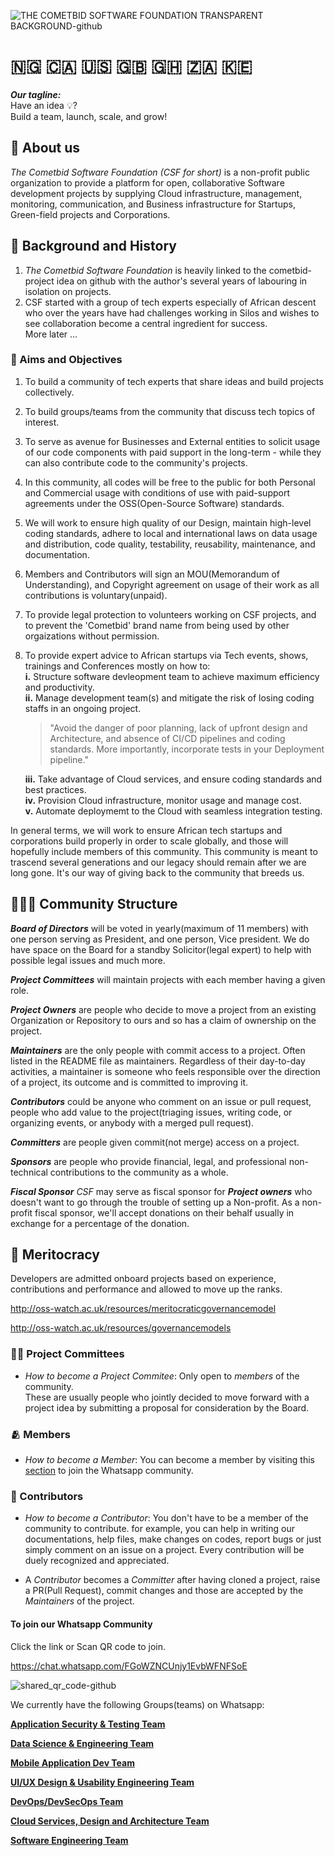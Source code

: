 
![THE COMETBID SOFTWARE FOUNDATION TRANSPARENT BACKGROUND-github](https://github.com/cometbid-sfi/.github/assets/20684020/ec9445c2-74ac-4b35-b5af-02c8637b4886)

# 🇳🇬 🇨🇦 🇺🇸 🇬🇧 🇬🇭 🇿🇦 🇰🇪

_**Our tagline:**_  
Have an idea 💡?  
Build a team, launch, scale, and grow!

<!--

**Here are some ideas to get you started:**
📖
✏️
💼
🏫
🙋‍♀️ A short introduction - what is your organization all about?
🌈 Contribution guidelines - how can the community get involved?
👩‍💻 Useful resources - where can the community find your docs? Is there anything else the community should know?
🍿 Fun facts - what does your team eat for breakfast?
🧙 Remember, you can do mighty things with the power of [Markdown](https://docs.github.com/github/writing-on-github/getting-started-with-writing-and-formatting-on-github/basic-writing-and-formatting-syntax)
-->

## 🐴 About us
_The Cometbid Software Foundation (CSF for short)_ is a non-profit public organization to provide a platform for open, collaborative Software development projects by supplying Cloud infrastructure, management, monitoring, communication, and Business infrastructure for Startups, Green-field projects and Corporations.

## 🏫 Background and History
1. _The Cometbid Software Foundation_ is heavily linked to the cometbid-project idea on github with the author's several years of labouring in isolation on projects.
2. CSF started with a group of tech experts especially of African descent who over the years have had challenges working in Silos and wishes to see collaboration become a central ingredient for success.   
More later ...  


### 🏹 Aims and Objectives

1. To build a community of tech experts that share ideas and  build projects collectively.
2. To build groups/teams from the community that discuss tech topics of interest.
3. To serve as avenue for Businesses and External entities to solicit usage of our code components with paid support in the long-term - while they can also contribute code to the community's projects.
4. In this community, all codes will be free to the public for both Personal and Commercial usage with conditions of use with paid-support agreements under the OSS(Open-Source Software) standards.
5. We will work to ensure high quality of our Design, maintain high-level coding standards, adhere to local and international laws on data usage and distribution, code quality, testability, reusability, maintenance, and documentation.
6. Members and Contributors will sign an MOU(Memorandum of Understanding), and Copyright agreement on usage of their work as all contributions is voluntary(unpaid).
7. To provide legal protection to volunteers working on CSF projects, and to prevent the 'Cometbid' brand name from being used by other orgaizations without permission.
8. To provide expert advice to African startups via Tech events, shows, trainings and Conferences mostly on how to:  
   **i.**   Structure software devleopment team to achieve maximum efficiency and productivity.  
   **ii.**  Manage development team(s) and mitigate the risk of losing coding staffs in an ongoing project.  

   > "Avoid the danger of poor planning, lack of upfront design and  Architecture, and absence of CI/CD pipelines and coding standards. More importantly, incorporate tests in your Deployment pipeline."
   
   **iii.** Take advantage of Cloud services, and ensure coding standards and best practices.  
   **iv.**  Provision Cloud infrastructure, monitor usage and manage cost.  
   **v.**   Automate deploymemt to the Cloud with seamless integration testing.

In general terms, we will work to ensure African tech startups and corporations build properly in order to scale globally, and those will hopefully include members of this community. 
This community is meant to trascend several generations and our legacy should remain after we are long gone. It's our way of giving back to the community that breeds us.


## 🧑‍🤝‍🧑 Community Structure  

_**Board of Directors**_ will be voted in yearly(maximum of 11 members) with one person serving as President, and one person, Vice president.
We do have space on the Board for a standby Solicitor(legal expert) to help with possible legal issues and much more.

_**Project Committees**_ will maintain projects with each member having a given role.

_**Project Owners**_ are people who decide to move a project from an existing Organization or Repository to ours and so has a claim of ownership on the project.

_**Maintainers**_ are the only people with commit access to a project. Often listed in the README file as maintainers.
Regardless of their day-to-day activities, a maintainer is someone who feels responsible over the direction of a project, its outcome and is committed to improving it.

_**Contributors**_ could be anyone who comment on an issue or pull request, people who add value to the project(triaging issues, writing code, or organizing events, or anybody with a merged pull request).

_**Committers**_ are people given commit(not merge) access on a project.

_**Sponsors**_ are people who provide financial, legal, and professional non-technical contributions to the community as a whole.

_**Fiscal Sponsor**_ _CSF_ may serve as fiscal sponsor for _**Project owners**_ who doesn't want to go through the trouble of setting up a Non-profit. As a non-profit fiscal sponsor, we'll accept donations on their behalf usually in exchange for a percentage of the donation.


## 🥇 Meritocracy  

Developers are admitted onboard projects based on experience, contributions and performance and allowed to move up the ranks.

http://oss-watch.ac.uk/resources/meritocraticgovernancemodel  

http://oss-watch.ac.uk/resources/governancemodels      


### 👨‍💼 Project Committees

- _How to become a Project Commitee_: Only open to _members_ of the community.   
These are usually people who jointly decided to move forward with a project idea by submitting a proposal for consideration by the Board.

### 🫂 Members

- _How to become a Member_:
You can become a member by visiting this [section](#become-member) to join the Whatsapp community.

### 🤝 Contributors

- _How to become a Contributor_:
You don't have to be a member of the community to contribute. for example, you can help in writing our documentations, help files, make changes on codes, report bugs or just simply comment on an issue on a project. Every contribution will be duely recognized and appreciated.  

- A _Contributor_ becomes a _Committer_ after having cloned a project, raise a PR(Pull Request), commit changes and those are accepted by the _Maintainers_ of the project.  


#### To join our Whatsapp **Community**
<div id="become-member"></div>

Click the link or Scan QR code to join.

https://chat.whatsapp.com/FGoWZNCUnjy1EvbWFNFSoE  

![shared_qr_code-github](https://github.com/cometbid-sfi/.github/assets/20684020/416bd063-f14f-41f4-ab83-997d31367969)

We currently have the following Groups(teams) on Whatsapp:

[**Application Security & Testing Team**](https://chat.whatsapp.com/KyRFyWJ0yI21ZR42UByFtu) 

[**Data Science & Engineering Team**](https://chat.whatsapp.com/GZM3aMuBTdJBoqp5rcqdiI)

[**Mobile Application Dev Team**](https://chat.whatsapp.com/LGGmxsEF14589EcrLOHXsF) 

[**UI/UX Design & Usability Engineering Team**](https://chat.whatsapp.com/CPe3QI98Ezf22Dj5tFIZMg)

[**DevOps/DevSecOps Team**](https://chat.whatsapp.com/KYy2RmocAU9GOsGAgzziLw)

[**Cloud Services, Design and Architecture Team**](https://chat.whatsapp.com/H8kMh5ty8qwA6KBmJDnC9N)

[**Software Engineering Team**](https://chat.whatsapp.com/LmnQDZLtOuVJgefD6Qyyov)






















   
